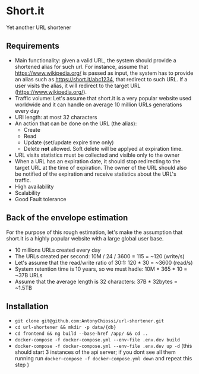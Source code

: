 # Short.it
Yet another URL shortener

## Requirements

- Main functionality: given a valid URL, the system should provide a shortened alias for such url. For instance, assume that https://www.wikipedia.org/ is passed as input, the system has to provide an alias such as https://short.it/abc1234, that redirect to such URL. If a user visits the alias, it will redirect to the target URL (https://www.wikipedia.org/).
- Traffic volume: Let's assume that short.it is a very popular website used worldwide and it can handle on average 10 million URLs generations every day
- URI length: at most 32 characters
- An action that can be done on the URL (the alias):
  - Create
  - Read
  - Update (set/update expire time only)
  - Delete **not** allowed. Soft delete will be applyed at expiration time.
- URL visits statistics must be collected and visible only to the owner
- When a URL has an expiration date, it should stop redirecting to the target URL at the time of expiration. The owner of the URL should also be notified of the expiration and receive statistics about the URL's traffic.
- High availability
- Scalability
- Good Fault tolerance

## Back of the envelope estimation
For the purpose of this rough estimation, let's make the assumption that short.it is a highly popular website with a large global user base.

- 10 millions URLs created every day
- The URLs created per second: 10M / 24 / 3600 = 115 = ~120 (write/s)
- Let's assume that the read/write ratio of 30:1: 120 * 30 = ~3600 (read/s)
- System retention time is 10 years, so we must hadle: 10M * 365 * 10 = ~37B URLs
- Assume that the average length is 32 characters: 37B * 32bytes = ~1.5TB

## Installation

- `git clone git@github.com:AntonyChiossi/url-shortener.git`
- `cd url-shortener && mkdir -p data/{db}`
- `cd frontend && ng build --base-href /app/ && cd ..`
- `docker-compose -f docker-compose.yml --env-file .env.dev build`
- `docker-compose -f docker-compose.yml --env-file .env.dev up -d` (this should start 3 instances of the api server; if you dont see all them running run `docker-compose -f docker-compose.yml down` and repeat this step )
